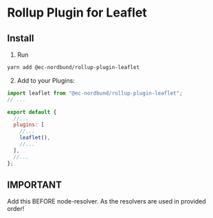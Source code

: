 # Rollup Plugin for Leaflet

## Install

1. Run

```sh
yarn add @ec-nordbund/rollup-plugin-leaflet
```

2. Add to your Plugins:

```js
import leaflet from "@ec-nordbund/rollup-plugin-leaflet";
// ...

export default {
  //...
  plugins: [
    //...
    leaflet(),
    //...
  ],
  //...
};
```

## IMPORTANT

Add this BEFORE node-resolver. As the resolvers are used in provided order!
